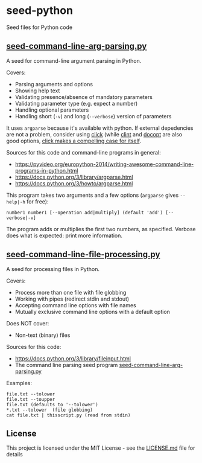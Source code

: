 # seed-python

Seed files for Python code

## [seed-command-line-arg-parsing.py](./seed-command-line-arg-parsing.py)

A seed for command-line argument parsing in Python.

Covers:

* Parsing arguments and options
* Showing help text
* Validating presence/absence of mandatory parameters
* Validating parameter type (e.g. expect a number)
* Handling optional parameters
* Handling short (`-v`) and long (`--verbose`) version of parameters

It uses `argparse` because it's available with python. If external depedencies
are not a problem, consider using [click](http://click.pocoo.org) (while
[clint](https://github.com/kennethreitz/clint) and [docopt](https://github.com/docopt/docopt)
are also good options, [click makes a compelling case for itself](http://click.pocoo.org/5/why/).

Sources for this code and command-line programs in general:

* https://pyvideo.org/europython-2014/writing-awesome-command-line-programs-in-python.html
* https://docs.python.org/3/library/argparse.html
* https://docs.python.org/3/howto/argparse.html

This program takes two arguments and a few options (`argparse` gives `--help|-h`
for free):

    number1 number1 [--operation add|multiply] (default 'add') [--verbose|-v]

The program adds or multiplies the first two numbers, as specified. Verbose
does what is expected: print more information.

## [seed-command-line-file-processing.py](./seed-command-line-file-processing.py)

A seed for processing files in Python.

Covers:

* Process more than one file with file globbing
* Working with pipes (redirect stdin and stdout)
* Accepting command line options with file names
* Mutually exclusive command line options with a default option

Does NOT cover:

* Non-text (binary) files

Sources for this code:

* https://docs.python.org/3/library/fileinput.html
* The command line parsing seed program [seed-command-line-arg-parsing.py](./seed-command-line-arg-parsing.py)

Examples:

    file.txt --tolower
    file.txt --toupper
    file.txt (defaults to '--tolower')
    *.txt --tolower  (file globbing)
    cat file.txt | thisscript.py (read from stdin)
   
## License

This project is licensed under the MIT License - see the [LICENSE.md](LICENSE.md) file for details
